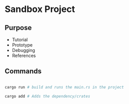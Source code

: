 # Sandbox Project

## Purpose
- Tutorial
- Prototype
- Debugging
- References

## Commands
```bash

cargo run # build and runs the main.rs in the project

cargo add # Adds the dependency/crates
```